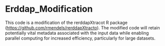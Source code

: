 # Erddap_Modification
This code is a modification of the rerddapXtracot R package (https://github.com/rmendels/rerddapXtracto). The modified code will retain potentially vital metadata associated with the input data while enabling parallel computing for increased efficiency, particularly for large datasets.  
